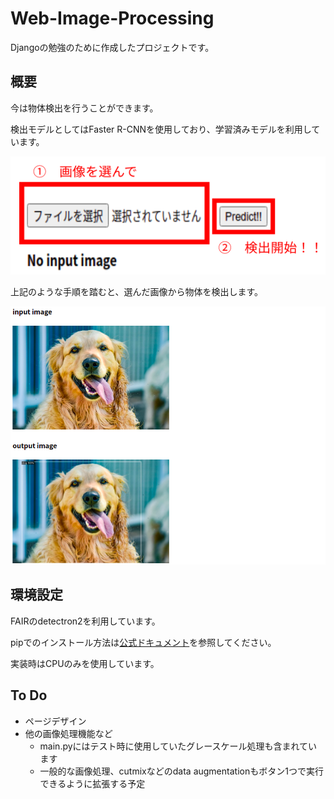 # Web-Image-Processing

Djangoの勉強のために作成したプロジェクトです。

## 概要

今は物体検出を行うことができます。

検出モデルとしてはFaster R-CNNを使用しており、学習済みモデルを利用しています。

![od](./images/od.png)

上記のような手順を踏むと、選んだ画像から物体を検出します。

![od_result](./images/od_result.png)

## 環境設定

FAIRのdetectron2を利用しています。

pipでのインストール方法は[公式ドキュメント](https://detectron2.readthedocs.io/en/latest/tutorials/install.html)を参照してください。

実装時はCPUのみを使用しています。

## To Do

* ページデザイン
* 他の画像処理機能など
  * main.pyにはテスト時に使用していたグレースケール処理も含まれています
  * 一般的な画像処理、cutmixなどのdata augmentationもボタン1つで実行できるように拡張する予定

